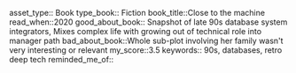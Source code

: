 asset_type:: Book
type_book:: Fiction
book_title::Close to the machine
read_when::2020
good_about_book:: Snapshot of late 90s database system integrators, Mixes complex life with growing out of technical role into manager path
bad_about_book::Whole sub-plot involving her family wasn't very interesting or relevant
my_score::3.5
keywords:: 90s, databases, retro deep tech
reminded_me_of:: 